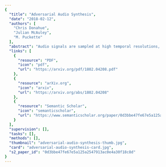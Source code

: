 ```yaml
---
{
  "title": "Adversarial Audio Synthesis",
  "date": "2018-02-12",
  "authors": [
    "Chris Donahue",
    "Julian McAuley",
    "M. Puckette"
  ],
  "abstract": "Audio signals are sampled at high temporal resolutions, and learning to synthesize audio requires capturing structure across a range of timescales. Generative adversarial networks (GANs) have seen wide success at generating images that are both locally and globally coherent, but they have seen little application to audio generation. In this paper we introduce WaveGAN, a first attempt at applying GANs to unsupervised synthesis of raw-waveform audio. WaveGAN is capable of synthesizing one second slices of audio waveforms with global coherence, suitable for sound effect generation. Our experiments demonstrate that, without labels, WaveGAN learns to produce intelligible words when trained on a small-vocabulary speech dataset, and can also synthesize audio from other domains such as drums, bird vocalizations, and piano. We compare WaveGAN to a method which applies GANs designed for image generation on image-like audio feature representations, finding both approaches to be promising.",
  "links": [
    {
      "resource": "PDF",
      "icon": "pdf",
      "url": "https://arxiv.org/pdf/1802.04208.pdf"
    },
    {
      "resource": "arXiv.org",
      "icon": "arxiv",
      "url": "https://arxiv.org/abs/1802.04208"
    },
    {
      "resource": "Semantic Scholar",
      "icon": "semanticscholar",
      "url": "https://www.semanticscholar.org/paper/0d3bbe47fe67e5a125a2547913ac0e4a30f18c8d"
    }
  ],
  "supervision": [],
  "tasks": [],
  "methods": [],
  "thumbnail": "adversarial-audio-synthesis-thumb.jpg",
  "card": "adversarial-audio-synthesis-card.jpg",
  "s2_paper_id": "0d3bbe47fe67e5a125a2547913ac0e4a30f18c8d"
}
---
```


